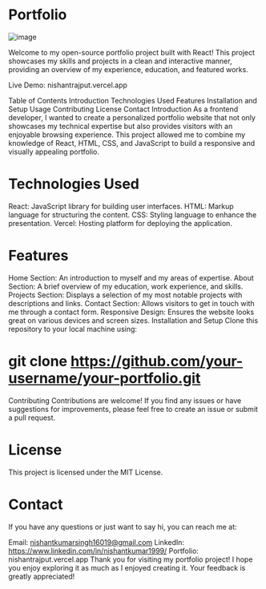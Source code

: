 # Portfolio

![image](https://github.com/NishantMsingh/portfolio/assets/93445529/6a46cc33-f0c3-45aa-936c-2089e4599cda)


Welcome to my open-source portfolio project built with React! This project showcases my skills and projects in a clean and interactive manner, providing an overview of my experience, education, and featured works.

Live Demo: nishantrajput.vercel.app


Table of Contents
Introduction
Technologies Used
Features
Installation and Setup
Usage
Contributing
License
Contact
Introduction
As a frontend developer, I wanted to create a personalized portfolio website that not only showcases my technical expertise but also provides visitors with an enjoyable browsing experience. This project allowed me to combine my knowledge of React, HTML, CSS, and JavaScript to build a responsive and visually appealing portfolio.

# Technologies Used
React: JavaScript library for building user interfaces.
HTML: Markup language for structuring the content.
CSS: Styling language to enhance the presentation.
Vercel: Hosting platform for deploying the application.
# Features
Home Section: An introduction to myself and my areas of expertise.
About Section: A brief overview of my education, work experience, and skills.
Projects Section: Displays a selection of my most notable projects with descriptions and links.
Contact Section: Allows visitors to get in touch with me through a contact form.
Responsive Design: Ensures the website looks great on various devices and screen sizes.
Installation and Setup
Clone this repository to your local machine using:


# git clone https://github.com/your-username/your-portfolio.git

Contributing
Contributions are welcome! If you find any issues or have suggestions for improvements, please feel free to create an issue or submit a pull request.

# License
This project is licensed under the MIT License.

# Contact
If you have any questions or just want to say hi, you can reach me at:

Email: nishantkumarsingh16019@gmail.com
LinkedIn: https://www.linkedin.com/in/nishantkumar1999/
Portfolio: nishantrajput.vercel.app
Thank you for visiting my portfolio project! I hope you enjoy exploring it as much as I enjoyed creating it. Your feedback is greatly appreciated!




